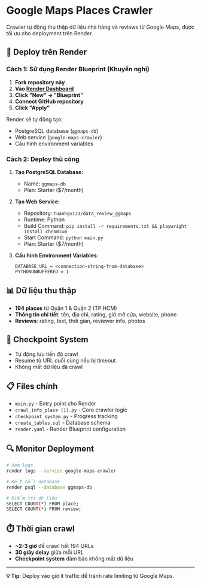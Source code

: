 # Google Maps Places Crawler

Crawler tự động thu thập dữ liệu nhà hàng và reviews từ Google Maps, được tối ưu cho deployment trên Render.

## 🚀 Deploy trên Render

### Cách 1: Sử dụng Render Blueprint (Khuyến nghị)

1. **Fork repository này**
2. **Vào [Render Dashboard](https://dashboard.render.com)**
3. **Click "New" → "Blueprint"**
4. **Connect GitHub repository**
5. **Click "Apply"**

Render sẽ tự động tạo:

- PostgreSQL database (`ggmaps-db`)
- Web service (`google-maps-crawler`)
- Cấu hình environment variables

### Cách 2: Deploy thủ công

1. **Tạo PostgreSQL Database:**

   - Name: `ggmaps-db`
   - Plan: Starter ($7/month)

2. **Tạo Web Service:**

   - Repository: `tuanhqv123/data_review_ggmaps`
   - Runtime: Python
   - Build Command: `pip install -r requirements.txt && playwright install chromium`
   - Start Command: `python main.py`
   - Plan: Starter ($7/month)

3. **Cấu hình Environment Variables:**
   ```
   DATABASE_URL = <connection-string-from-database>
   PYTHONUNBUFFERED = 1
   ```

## 📊 Dữ liệu thu thập

- **194 places** từ Quận 1 & Quận 2 (TP.HCM)
- **Thông tin chi tiết**: tên, địa chỉ, rating, giờ mở cửa, website, phone
- **Reviews**: rating, text, thời gian, reviewer info, photos

## 🔄 Checkpoint System

- Tự động lưu tiến độ crawl
- Resume từ URL cuối cùng nếu bị timeout
- Không mất dữ liệu đã crawl

## 📋 Files chính

- `main.py` - Entry point cho Render
- `crawl_info_place (1).py` - Core crawler logic
- `checkpoint_system.py` - Progress tracking
- `create_tables.sql` - Database schema
- `render.yaml` - Render Blueprint configuration

## 🔍 Monitor Deployment

```bash
# Xem logs
render logs --service google-maps-crawler

# Kết nối database
render psql --database ggmaps-db

# Kiểm tra dữ liệu
SELECT COUNT(*) FROM place;
SELECT COUNT(*) FROM review;
```

## ⏱️ Thời gian crawl

- **~2-3 giờ** để crawl hết 194 URLs
- **30 giây delay** giữa mỗi URL
- **Checkpoint system** đảm bảo không mất dữ liệu

---

**💡 Tip**: Deploy vào giờ ít traffic để tránh rate limiting từ Google Maps.
